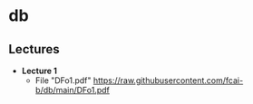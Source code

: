 # db

## Lectures
- **Lecture 1** 
  - File "DFo1.pdf" https://raw.githubusercontent.com/fcai-b/db/main/DFo1.pdf
